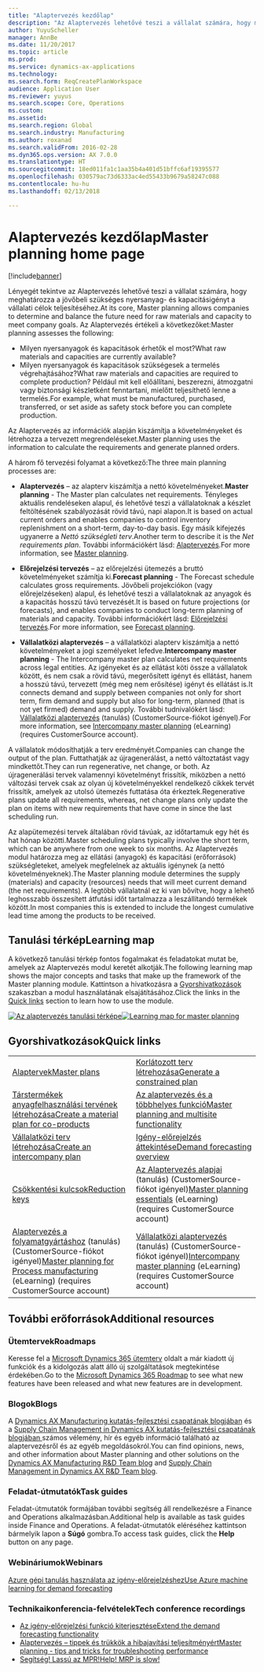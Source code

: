 ```yaml
---
title: "Alaptervezés kezdőlap"
description: "Az Alaptervezés lehetővé teszi a vállalat számára, hogy meghatározza a jövőbeli szükséges nyersanyag- és kapacitásigényt a vállalati célok teljesítéséhez."
author: YuyuScheller
manager: AnnBe
ms.date: 11/20/2017
ms.topic: article
ms.prod: 
ms.service: dynamics-ax-applications
ms.technology: 
ms.search.form: ReqCreatePlanWorkspace
audience: Application User
ms.reviewer: yuyus
ms.search.scope: Core, Operations
ms.custom: 
ms.assetid: 
ms.search.region: Global
ms.search.industry: Manufacturing
ms.author: roxanad
ms.search.validFrom: 2016-02-28
ms.dyn365.ops.version: AX 7.0.0
ms.translationtype: HT
ms.sourcegitcommit: 18ed011fa1c1aa35b4a401d51bffc6af19395577
ms.openlocfilehash: 030579ac73d6333ac4ed55433b9679a58247c088
ms.contentlocale: hu-hu
ms.lasthandoff: 02/13/2018

---
```


# <a name="master-planning-home-page"></a><span data-ttu-id="74b2b-103">Alaptervezés kezdőlap</span><span class="sxs-lookup"><span data-stu-id="74b2b-103">Master planning home page</span></span>

[!include[banner](../includes/banner.md)]


<span data-ttu-id="74b2b-104">Lényegét tekintve az Alaptervezés lehetővé teszi a vállalat számára, hogy meghatározza a jövőbeli szükséges nyersanyag- és kapacitásigényt a vállalati célok teljesítéséhez.</span><span class="sxs-lookup"><span data-stu-id="74b2b-104">At its core, Master planning allows companies to determine and balance the future need for raw materials and capacity to meet company goals.</span></span> <span data-ttu-id="74b2b-105">Az Alaptervezés értékeli a következőket:</span><span class="sxs-lookup"><span data-stu-id="74b2b-105">Master planning assesses the following:</span></span> 

-  <span data-ttu-id="74b2b-106">Milyen nyersanyagok és kapacitások érhetők el most?</span><span class="sxs-lookup"><span data-stu-id="74b2b-106">What raw materials and capacities are currently available?</span></span> 
-  <span data-ttu-id="74b2b-107">Milyen nyersanyagok és kapacitások szükségesek a termelés végrehajtásához?</span><span class="sxs-lookup"><span data-stu-id="74b2b-107">What raw materials and capacities are required to complete production?</span></span> <span data-ttu-id="74b2b-108">Például mit kell előállítani, beszerezni, átmozgatni vagy biztonsági készletként fenntartani, mielőtt teljesíthető lenne a termelés.</span><span class="sxs-lookup"><span data-stu-id="74b2b-108">For example, what must be manufactured, purchased, transferred, or set aside as safety stock before you can complete production.</span></span>

<span data-ttu-id="74b2b-109">Az Alaptervezés az információk alapján kiszámítja a követelményeket és létrehozza a tervezett megrendeléseket.</span><span class="sxs-lookup"><span data-stu-id="74b2b-109">Master planning uses the information to calculate the requirements and generate planned orders.</span></span>

<span data-ttu-id="74b2b-110">A három fő tervezési folyamat a következő:</span><span class="sxs-lookup"><span data-stu-id="74b2b-110">The three main planning processes are:</span></span>

-  <span data-ttu-id="74b2b-111">**Alaptervezés** – az alapterv kiszámítja a nettó követelményeket.</span><span class="sxs-lookup"><span data-stu-id="74b2b-111">**Master planning** - The Master plan calculates net requirements.</span></span> <span data-ttu-id="74b2b-112">Tényleges aktuális rendeléseken alapul, és lehetővé teszi a vállalatoknak a készlet feltöltésének szabályozását rövid távú, napi alapon.</span><span class="sxs-lookup"><span data-stu-id="74b2b-112">It is based on actual current orders and enables companies to control inventory replenishment on a short-term, day-to-day basis.</span></span> <span data-ttu-id="74b2b-113">Egy másik kifejezés ugyanerre a *Nettó szükségleti terv*.</span><span class="sxs-lookup"><span data-stu-id="74b2b-113">Another term to describe it is the *Net requirements plan*.</span></span> <span data-ttu-id="74b2b-114">További információkért lásd: [Alaptervezés](master-plans.md).</span><span class="sxs-lookup"><span data-stu-id="74b2b-114">For more information, see [Master planning](master-plans.md).</span></span> 

-  <span data-ttu-id="74b2b-115">**Előrejelzési tervezés** – az előrejelzési ütemezés a bruttó követelményeket számítja ki.</span><span class="sxs-lookup"><span data-stu-id="74b2b-115">**Forecast planning** - The Forecast schedule calculates gross requirements.</span></span> <span data-ttu-id="74b2b-116">Jövőbeli projekciókon (vagy előrejelzéseken) alapul, és lehetővé teszi a vállalatoknak az anyagok és a kapacitás hosszú távú tervezését.</span><span class="sxs-lookup"><span data-stu-id="74b2b-116">It is based on future projections (or forecasts), and enables companies to conduct long-term planning of materials and capacity.</span></span> <span data-ttu-id="74b2b-117">További információkért lásd: [Előrejelzési tervezés](introduction-demand-forecasting.md).</span><span class="sxs-lookup"><span data-stu-id="74b2b-117">For more information, see [Forecast planning](introduction-demand-forecasting.md).</span></span> 

-  <span data-ttu-id="74b2b-118">**Vállalatközi alaptervezés** – a vállalatközi alapterv kiszámítja a nettó követelményeket a jogi személyeket lefedve.</span><span class="sxs-lookup"><span data-stu-id="74b2b-118">**Intercompany master planning** - The Intercompany master plan calculates net requirements across legal entities.</span></span> <span data-ttu-id="74b2b-119">Az igényeket és az ellátást köti össze a vállalatok között, és nem csak a rövid távú, megerősített igényt és ellátást, hanem a hosszú távú, tervezett (még meg nem erősítése) igényt és ellátást is.</span><span class="sxs-lookup"><span data-stu-id="74b2b-119">It connects demand and supply between companies not only for short term, firm demand and supply but also for long-term, planned (that is not yet firmed) demand and supply.</span></span> <span data-ttu-id="74b2b-120">További tudnivalókért lásd: [Vállalatközi alaptervezés](https://mbspartner.microsoft.com/AX/CourseOverview/1276) (tanulás) (CustomerSource-fiókot igényel).</span><span class="sxs-lookup"><span data-stu-id="74b2b-120">For more information, see [Intercompany master planning](https://mbspartner.microsoft.com/AX/CourseOverview/1276)  (eLearning) (requires CustomerSource account).</span></span> 

<span data-ttu-id="74b2b-121">A vállalatok módosíthatják a terv eredményét.</span><span class="sxs-lookup"><span data-stu-id="74b2b-121">Companies can change the output of the plan.</span></span> <span data-ttu-id="74b2b-122">Futtathatják az újragenerálást, a nettó változtatást vagy mindkettőt.</span><span class="sxs-lookup"><span data-stu-id="74b2b-122">They can run regenerative, net change, or both.</span></span> <span data-ttu-id="74b2b-123">Az újragenerálási tervek valamennyi követelményt frissítik, miközben a nettó változási tervek csak az olyan új követelményekkel rendelkező cikkek tervét frissítik, amelyek az utolsó ütemezés futtatása óta érkeztek.</span><span class="sxs-lookup"><span data-stu-id="74b2b-123">Regenerative plans update all requirements, whereas, net change plans only update the plan on items with new requirements that have come in since the last scheduling run.</span></span>

<span data-ttu-id="74b2b-124">Az alapütemezési tervek általában rövid távúak, az időtartamuk egy hét és hat hónap közötti.</span><span class="sxs-lookup"><span data-stu-id="74b2b-124">Master scheduling plans typically involve the short term, which can be anywhere from one week to six months.</span></span> <span data-ttu-id="74b2b-125">Az Alaptervezés modul határozza meg az ellátási (anyagok) és kapacitási (erőforrások) szükségleteket, amelyek megfelelnek az aktuális igénynek (a nettó követelményeknek).</span><span class="sxs-lookup"><span data-stu-id="74b2b-125">The Master planning module determines the supply (materials) and capacity (resources) needs that will meet current demand (the net requirements).</span></span> <span data-ttu-id="74b2b-126">A legtöbb vállalatnál ez ki van bővítve, hogy a lehető leghosszabb összesített átfutási időt tartalmazza a leszállítandó termékek között.</span><span class="sxs-lookup"><span data-stu-id="74b2b-126">In most companies this is extended to include the longest cumulative lead time among the products to be received.</span></span>

## <a name="learning-map"></a><span data-ttu-id="74b2b-127">Tanulási térkép</span><span class="sxs-lookup"><span data-stu-id="74b2b-127">Learning map</span></span>

<span data-ttu-id="74b2b-128">A következő tanulási térkép fontos fogalmakat és feladatokat mutat be, amelyek az Alaptervezés modul keretét alkotják.</span><span class="sxs-lookup"><span data-stu-id="74b2b-128">The following learning map shows the major concepts and tasks that make up the framework of the Master planning module.</span></span> <span data-ttu-id="74b2b-129">Kattintson a hivatkozásra a [Gyorshivatkozások](#quick-links) szakaszban a modul használatának elsajátításához.</span><span class="sxs-lookup"><span data-stu-id="74b2b-129">Click the links in the [Quick links](#quick-links) section to learn how to use the module.</span></span>

<span data-ttu-id="74b2b-130">[![Az alaptervezés tanulási térképe](./media/master-planning-learning-map.png)](./media/master-planning-learning-map.png)</span><span class="sxs-lookup"><span data-stu-id="74b2b-130">[![Learning map for master planning](./media/master-planning-learning-map.png)](./media/master-planning-learning-map.png)</span></span>

## <a name="quick-links"></a><span data-ttu-id="74b2b-131">Gyorshivatkozások</span><span class="sxs-lookup"><span data-stu-id="74b2b-131">Quick links</span></span>
|      |   |
|------|---|
|        [<span data-ttu-id="74b2b-132">Alaptervek</span><span class="sxs-lookup"><span data-stu-id="74b2b-132">Master plans</span></span>](master-plans.md)       |     [<span data-ttu-id="74b2b-133">Korlátozott terv létrehozása</span><span class="sxs-lookup"><span data-stu-id="74b2b-133">Generate a constrained plan</span></span>](./tasks/constrained-plan.md)  |
| [<span data-ttu-id="74b2b-134">Társtermékek anyagfelhasználási tervének létrehozása</span><span class="sxs-lookup"><span data-stu-id="74b2b-134">Create a material plan for co-products</span></span>](./tasks/create-material-plan-co-products.md)   |  [<span data-ttu-id="74b2b-135">Az alaptervezés és a többhelyes funkció</span><span class="sxs-lookup"><span data-stu-id="74b2b-135">Master planning and multisite functionality</span></span>](master-plan-multisite-functionality.md)  |
| [<span data-ttu-id="74b2b-136">Vállalatközi terv létrehozása</span><span class="sxs-lookup"><span data-stu-id="74b2b-136">Create an intercompany plan</span></span>](./tasks/create-intercompany-plan.md) | [<span data-ttu-id="74b2b-137">Igény-előrejelzés áttekintése</span><span class="sxs-lookup"><span data-stu-id="74b2b-137">Demand forecasting overview</span></span>](introduction-demand-forecasting.md)  | 
|[<span data-ttu-id="74b2b-138">Csökkentési kulcsok</span><span class="sxs-lookup"><span data-stu-id="74b2b-138">Reduction keys</span></span>](reduction-keys.md)| <span data-ttu-id="74b2b-139">[Az Alaptervezés alapjai](https://mbspartner.microsoft.com/AX/CourseOverview/1275) (tanulás) (CustomerSource-fiókot igényel)</span><span class="sxs-lookup"><span data-stu-id="74b2b-139">[Master planning essentials](https://mbspartner.microsoft.com/AX/CourseOverview/1275) (eLearning) (requires CustomerSource account)</span></span>     |
|  <span data-ttu-id="74b2b-140">[Alaptervezés a folyamatgyártáshoz](https://mbspartner.microsoft.com/D365E/CourseOverview/1514) (tanulás) (CustomerSource-fiókot igényel)</span><span class="sxs-lookup"><span data-stu-id="74b2b-140">[Master planning for Process manufacturing](https://mbspartner.microsoft.com/D365E/CourseOverview/1514) (eLearning) (requires CustomerSource account)</span></span> | <span data-ttu-id="74b2b-141">[Vállalatközi alaptervezés](https://mbspartner.microsoft.com/AX/CourseOverview/1276) (tanulás) (CustomerSource-fiókot igényel)</span><span class="sxs-lookup"><span data-stu-id="74b2b-141">[Intercompany master planning](https://mbspartner.microsoft.com/AX/CourseOverview/1276) (eLearning) (requires CustomerSource account)</span></span>|
                                  
## <a name="additional-resources"></a><span data-ttu-id="74b2b-142">További erőforrások</span><span class="sxs-lookup"><span data-stu-id="74b2b-142">Additional resources</span></span>

### <a name="roadmaps"></a><span data-ttu-id="74b2b-143">Ütemtervek</span><span class="sxs-lookup"><span data-stu-id="74b2b-143">Roadmaps</span></span>
<span data-ttu-id="74b2b-144">Keresse fel a [Microsoft Dynamics 365 ütemterv](https://roadmap.dynamics.com/) oldalt a már kiadott új funkciók és a kidolgozás alatt álló új szolgáltatások megtekintése érdekében.</span><span class="sxs-lookup"><span data-stu-id="74b2b-144">Go to the [Microsoft Dynamics 365 Roadmap](https://roadmap.dynamics.com/) to see what new features have been released and what new features are in development.</span></span>

### <a name="blogs"></a><span data-ttu-id="74b2b-145">Blogok</span><span class="sxs-lookup"><span data-stu-id="74b2b-145">Blogs</span></span>
<span data-ttu-id="74b2b-146">A [Dynamics AX Manufacturing kutatás-fejlesztési csapatának blogjában](https://blogs.msdn.microsoft.com/axmfg) és a [Supply Chain Management in Dynamics AX kutatás-fejlesztési csapatának blogjában ](https://blogs.msdn.microsoft.com/dynamicsaxscm) számos vélemény, hír és egyéb információ található az alaptervezésről és az egyéb megoldásokról.</span><span class="sxs-lookup"><span data-stu-id="74b2b-146">You can find opinions, news, and other information about Master planning and other solutions on the [Dynamics AX Manufacturing R&D Team blog](https://blogs.msdn.microsoft.com/axmfg) and [Supply Chain Management in Dynamics AX R&D Team blog](https://blogs.msdn.microsoft.com/dynamicsaxscm).</span></span>

### <a name="task-guides"></a><span data-ttu-id="74b2b-147">Feladat-útmutatók</span><span class="sxs-lookup"><span data-stu-id="74b2b-147">Task guides</span></span>
<span data-ttu-id="74b2b-148">Feladat-útmutatók formájában további segítség áll rendelkezésre a Finance and Operations alkalmazásban.</span><span class="sxs-lookup"><span data-stu-id="74b2b-148">Additional help is available as task guides inside Finance and Operations.</span></span> <span data-ttu-id="74b2b-149">A feladat-útmutatók eléréséhez kattintson bármelyik lapon a **Súgó** gombra.</span><span class="sxs-lookup"><span data-stu-id="74b2b-149">To access task guides, click the **Help** button on any page.</span></span>

### <a name="webinars"></a><span data-ttu-id="74b2b-150">Webináriumok</span><span class="sxs-lookup"><span data-stu-id="74b2b-150">Webinars</span></span>
[<span data-ttu-id="74b2b-151">Azure gépi tanulás használata az igény-előrejelzéshez</span><span class="sxs-lookup"><span data-stu-id="74b2b-151">Use Azure machine learning for demand forecasting</span></span>](https://www.youtube.com/watch?v=4nQsccdFFDA&feature=youtu.be)

### <a name="tech-conference-recordings"></a><span data-ttu-id="74b2b-152">Technikaikonferencia-felvételek</span><span class="sxs-lookup"><span data-stu-id="74b2b-152">Tech conference recordings</span></span>
-  [<span data-ttu-id="74b2b-153">Az igény-előrejelzési funkció kiterjesztése</span><span class="sxs-lookup"><span data-stu-id="74b2b-153">Extend the demand forecasting functionality</span></span>](https://www.youtube.com/watch?v=4OIKIXLiNjI&feature=youtu.be)
-  [<span data-ttu-id="74b2b-154">Alaptervezés – tippek és trükkök a hibajavítási teljesítményért</span><span class="sxs-lookup"><span data-stu-id="74b2b-154">Master planning - tips and tricks for troubleshooting performance</span></span>](https://youtu.be/7v8BPmEs9Dg)
-  [<span data-ttu-id="74b2b-155">Segítség! Lassú az MPR!</span><span class="sxs-lookup"><span data-stu-id="74b2b-155">Help! MRP is slow!</span></span>](https://youtu.be/RLXybx20B5o)




